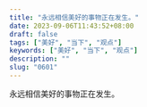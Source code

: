 ```yaml
---
title: "永远相信美好的事物正在发生。"
date: 2023-09-06T11:43:52+08:00
draft: false
tags: ["美好", "当下", "观点"]
keywords: ["美好", "当下", "观点"]
description: ""
slug: "0601"
---
```


永远相信美好的事物正在发生。
